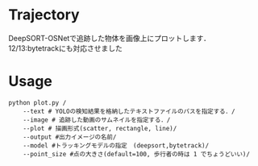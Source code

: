 # Trajectory
DeepSORT-OSNetで追跡した物体を画像上にプロットします．
12/13:bytetrackにも対応させました

# Usage
```
python plot.py /
    --text # YOLOの検知結果を格納したテキストファイルのパスを指定する．/
    --image # 追跡した動画のサムネイルを指定する．/
    --plot # 描画形式(scatter, rectangle, line)/
    --output #出力イメージの名前/
    --model #トラッキングモデルの指定　(deepsort,bytetrack)/
    --point_size #点の大きさ(default=100, 歩行者の時は 1 でちょうどいい)/
```